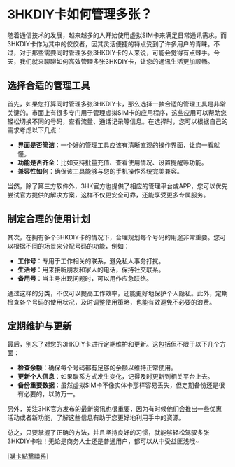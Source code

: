 # 3HKDIY卡如何管理多张？

随着通信技术的发展，越来越多的人开始使用虚拟SIM卡来满足日常通讯需求。而3HKDIY卡作为其中的佼佼者，因其灵活便捷的特点受到了许多用户的青睐。不过，对于那些需要同时管理多张3HKDIY卡的人来说，可能会觉得有点棘手。今天，我们就来聊聊如何高效管理多张3HKDIY卡，让您的通讯生活更加顺畅。

## 选择合适的管理工具

首先，如果您打算同时管理多张3HKDIY卡，那么选择一款合适的管理工具是非常关键的。市面上有很多专门用于管理虚拟SIM卡的应用程序，这些应用可以帮助您轻松切换不同的号码，查看流量、通话记录等信息。在选择时，您可以根据自己的需求考虑以下几点：

- **界面是否简洁**：一个好的管理工具应该有清晰直观的操作界面，让您一看就懂。
- **功能是否齐全**：比如支持批量充值、查看使用情况、设置提醒等功能。
- **兼容性如何**：确保该工具能够与您的手机操作系统完美兼容。

当然，除了第三方软件外，3HK官方也提供了相应的管理平台或APP，您可以优先尝试官方提供的解决方案，这样不仅更安全可靠，还能享受更多专属服务。

## 制定合理的使用计划

其次，在拥有多个3HKDIY卡的情况下，合理规划每个号码的用途非常重要。您可以根据不同的场景来分配号码的功能，例如：

- **工作号**：专用于工作相关的联系，避免私人事务打扰。
- **生活号**：用来接听朋友和家人的电话，保持社交联系。
- **备用号**：当主号出现问题时，可以用作应急联络。

通过这样的分类，不仅可以提高工作效率，还能更好地保护个人隐私。此外，定期检查各个号码的使用状况，及时调整使用策略，也能有效避免不必要的浪费。

## 定期维护与更新

最后，别忘了对您的3HKDIY卡进行定期维护和更新。这包括但不限于以下几个方面：

- **检查余额**：确保每个号码都有足够的余额以维持正常使用。
- **更新个人信息**：如果联系方式发生变化，记得及时更新到相关平台上去。
- **备份重要数据**：虽然虚拟SIM卡不像实体卡那样容易丢失，但定期备份还是很有必要的，以防万一。

另外，关注3HK官方发布的最新资讯也很重要，因为有时候他们会推出一些优惠活动或者新功能，了解这些信息有助于您更好地利用手中的资源。

总之，只要掌握了正确的方法，并且坚持良好的习惯，就能够轻松驾驭多张3HKDIY卡啦！无论是商务人士还是普通用户，都可以从中受益匪浅哦~

[[購卡點擊聯系](https://t.me/s/esim1088)]